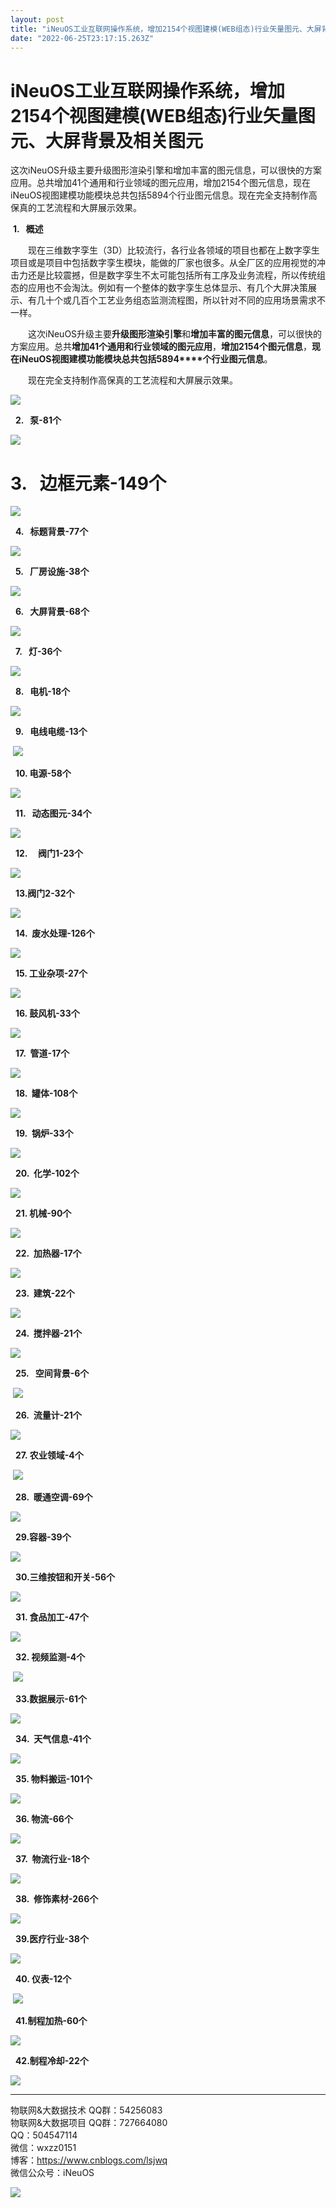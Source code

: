 ```yaml
---
layout: post
title: "iNeuOS工业互联网操作系统，增加2154个视图建模(WEB组态)行业矢量图元、大屏背景及相关图元"
date: "2022-06-25T23:17:15.263Z"
---
```

iNeuOS工业互联网操作系统，增加2154个视图建模(WEB组态)行业矢量图元、大屏背景及相关图元
==================================================

这次iNeuOS升级主要升级图形渲染引擎和增加丰富的图元信息，可以很快的方案应用。总共增加41个通用和行业领域的图元应用，增加2154个图元信息，现在iNeuOS视图建模功能模块总共包括5894个行业图元信息。现在完全支持制作高保真的工艺流程和大屏展示效果。

 **1.   概述**

　　现在三维数字孪生（3D）比较流行，各行业各领域的项目也都在上数字孪生项目或是项目中包括数字孪生模块，能做的厂家也很多。从全厂区的应用视觉的冲击力还是比较震撼，但是数字孪生不太可能包括所有工序及业务流程，所以传统组态的应用也不会淘汰。例如有一个整体的数字孪生总体显示、有几个大屏决策展示、有几十个或几百个工艺业务组态监测流程图，所以针对不同的应用场景需求不一样。

　　这次iNeuOS升级主要**升级图形渲染引擎**和**增加丰富的图元信息**，可以很快的方案应用。总共**增加****41****个通用和行业领域的图元应用**，**增加****2154****个图元信息**，**现在****iNeuOS****视图建模功能模块总共包括5894****个行业图元信息**。

　　现在完全支持制作高保真的工艺流程和大屏展示效果。

![](https://img2022.cnblogs.com/blog/279374/202206/279374-20220625125054045-1421245206.png)

  **2.   泵-81个**

![](https://img2022.cnblogs.com/blog/279374/202206/279374-20220625125128281-423559799.png)

3.   边框元素-149个
==============

![](https://img2022.cnblogs.com/blog/279374/202206/279374-20220625125139364-1193367466.png)

  **4.   标题背景-77个**

![](https://img2022.cnblogs.com/blog/279374/202206/279374-20220625125146805-2139286569.png)

  **5.   厂房设施-38个**

![](https://img2022.cnblogs.com/blog/279374/202206/279374-20220625125156488-1060009625.png)

  **6.   大屏背景-68个**

![](https://img2022.cnblogs.com/blog/279374/202206/279374-20220625125202800-1648683657.png)

  **7.   灯-36个**

![](https://img2022.cnblogs.com/blog/279374/202206/279374-20220625125210608-821350166.png)

  **8.   电机-18个**

![](https://img2022.cnblogs.com/blog/279374/202206/279374-20220625125217373-872423585.png)

  **9.   电线电缆-13个**

 ![](https://img2022.cnblogs.com/blog/279374/202206/279374-20220625125224215-662760575.png)

  **10\. 电源-58个**

![](https://img2022.cnblogs.com/blog/279374/202206/279374-20220625125230528-1098642281.png)

  **11.   动态图元-34个**

![](https://img2022.cnblogs.com/blog/279374/202206/279374-20220625125236390-1725128260.png)

  **12.     阀门1-23个**

![](https://img2022.cnblogs.com/blog/279374/202206/279374-20220625125242628-264551440.png)

  **13.阀门2-32个**

![](https://img2022.cnblogs.com/blog/279374/202206/279374-20220625125247781-1568066313.png)

  **14.  废水处理-126个**

![](https://img2022.cnblogs.com/blog/279374/202206/279374-20220625125255668-58689899.png)

  **15\. 工业杂项-27个**

![](https://img2022.cnblogs.com/blog/279374/202206/279374-20220625125300280-168929333.png)

  **16\. 鼓风机-33个**

![](https://img2022.cnblogs.com/blog/279374/202206/279374-20220625125306356-221544138.png)

  **17.  管道-17个**

![](https://img2022.cnblogs.com/blog/279374/202206/279374-20220625125310666-135759288.png)

  **18.  罐体-108个**

![](https://img2022.cnblogs.com/blog/279374/202206/279374-20220625125316641-2035237539.png)

  **19.  锅炉-33个**

![](https://img2022.cnblogs.com/blog/279374/202206/279374-20220625125322919-465363667.png)

  **20.  化学-102个**

![](https://img2022.cnblogs.com/blog/279374/202206/279374-20220625125328662-1531139311.png)

  **21\. 机械-90个**

![](https://img2022.cnblogs.com/blog/279374/202206/279374-20220625125333616-326302928.png)

  **22.  加热器-17个**

![](https://img2022.cnblogs.com/blog/279374/202206/279374-20220625125337681-620975975.png)

  **23.  建筑-22个**

![](https://img2022.cnblogs.com/blog/279374/202206/279374-20220625125342986-1475419860.png)

  **24.  搅拌器-21个**

![](https://img2022.cnblogs.com/blog/279374/202206/279374-20220625125347775-1047525359.png)

  **25.   空间背景-6个**

 ![](https://img2022.cnblogs.com/blog/279374/202206/279374-20220625125351752-531899477.png)

  **26.  流量计-21个**

![](https://img2022.cnblogs.com/blog/279374/202206/279374-20220625125356702-587363415.png)

  **27\. 农业领域-4个**

 ![](https://img2022.cnblogs.com/blog/279374/202206/279374-20220625125402436-417640532.png)

  **28.  暖通空调-69个**

![](https://img2022.cnblogs.com/blog/279374/202206/279374-20220625125408603-755488568.png)

  **29.容器-39个**

![](https://img2022.cnblogs.com/blog/279374/202206/279374-20220625125412886-256063655.png)

  **30.三维按钮和开关-56个**

![](https://img2022.cnblogs.com/blog/279374/202206/279374-20220625125416652-2043790601.png)

  **31\. 食品加工-47个**

![](https://img2022.cnblogs.com/blog/279374/202206/279374-20220625125420977-976761848.png)

  **32\. 视频监测-4个**

 ![](https://img2022.cnblogs.com/blog/279374/202206/279374-20220625125425127-259716307.png)

  **33.数据展示-61个**

![](https://img2022.cnblogs.com/blog/279374/202206/279374-20220625125430071-2090343999.png)

  **34.  天气信息-41个**

![](https://img2022.cnblogs.com/blog/279374/202206/279374-20220625125433924-1734114067.png)

  **35\. 物料搬运-101个**

![](https://img2022.cnblogs.com/blog/279374/202206/279374-20220625125438550-1342965150.png)

  **36\. 物流-66个**

![](https://img2022.cnblogs.com/blog/279374/202206/279374-20220625125442681-804090301.png)

  **37.  物流行业-18个**

![](https://img2022.cnblogs.com/blog/279374/202206/279374-20220625125448991-1978291934.png)

  **38.  修饰素材-266个**

![](https://img2022.cnblogs.com/blog/279374/202206/279374-20220625125454651-1130083093.png)

  **39.医疗行业-38个**

![](https://img2022.cnblogs.com/blog/279374/202206/279374-20220625125459460-1473345063.png)

  **40\. 仪表-12个**

 ![](https://img2022.cnblogs.com/blog/279374/202206/279374-20220625125503334-644990413.png)

  **41.制程加热-60个**

![](https://img2022.cnblogs.com/blog/279374/202206/279374-20220625125508332-1200059141.png)

  **42.制程冷却-22个**

![](https://img2022.cnblogs.com/blog/279374/202206/279374-20220625125511164-359242795.png)

* * *

物联网&大数据技术 QQ群：54256083  
物联网&大数据项目 QQ群：727664080  
QQ：504547114  
微信：wxzz0151  
博客：https://www.cnblogs.com/lsjwq  
微信公众号：iNeuOS

![](https://img2020.cnblogs.com/blog/279374/202109/279374-20210922073425777-801370839.png)